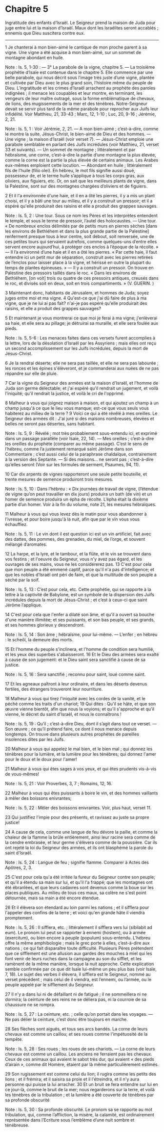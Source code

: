 # Chapitre 5

Ingratitude des enfants d’Israël.
Le Seigneur prend la maison de Juda pour juge entre lui et la maison d’Israël.
Maux dont les Israélites seront accablés ; ennemis que Dieu suscitera contre eux.

***

1 Je chanterai à mon bien-aimé le cantique de mon proche parent à sa vigne. Une vigne a été acquise à mon bien-aimé, sur un sommet de montagne abondant en huile.

<span class="bible-note">Note : </span> Is. 5, 1-30 : ― 3° La parabole de la vigne, chapitre 5. ― La troisième prophétie d’Isaïe est contenue dans le chapitre 5. Elle commence par une belle parabole, qui nous décrit sous l’image très juste d’une vigne, plantée et cultivée par Dieu avec le plus grand soin, l’histoire même du peuple de Dieu. L’ingratitude et les crimes d’Israël arrachent au prophète des paroles indignées ; il menace les coupables et leur montre, en terminant, les vengeurs de leur maître outragé, sous la forme emblématique de chevaux, de lions, des mugissements de la mer et des ténèbres. Notre-Seigneur devait se servir plus tard de la même parabole pour reprocher aux Juifs leur infidélité. Voir Matthieu, 21, 33-43 ; Marc, 12, 1-10 ; Luc, 20, 9-16 ; Jérémie, 2, 21.

<span class="bible-note">Note : </span> Is. 5, 1 : Voir Jérémie, 2, 21. ― A mon bien-aimé ; c’est-à-dire, comme le montre la suite, Jésus-Christ, le bien-aimé de Dieu et des hommes. ― Une vigne ; la maison d’Israël (voir verset 7). ― Jésus-Christ emploie une parabole semblable en parlant des Juifs incrédules (voir Matthieu, 21, verset 33 et suivants). ― Un sommet de montagne ; littéralement et par hébraïsme, une corne, c’est-à-dire la partie d’une montagne la plus élevée, comme la corne est la partie la plus élevée de certains animaux. Les Arabes eux-mêmes emploient cette locution. ― Abondant en huile ; littéralement fils de l’huile (filio olei). En hébreu, le mot fils signifie aussi doué, possesseur de, et le terme huile s’applique à tous les corps gras, aux oliviers, aux figuiers, etc. Or, on sait que les meilleurs plants de vigne, dans la Palestine, sont sur des montagnes chargées d’oliviers et de figuiers.


2 Et il l'a environnée d'une haie, et il en a ôté les pierres, il y a mis un plant choisi, et il y a bâti une tour au milieu, et il y a construit un pressoir; et il a espéré qu'elle produirait des raisins et elle a produit des grappes sauvages.

<span class="bible-note">Note : </span> Is. 5, 2 : Une tour. Sous ce nom les Pères et les interprètes entendent le temple, et sous le terme de pressoir, l’autel des holocaustes. ― Une tour. « De nombreux enclos délimités par de petits murs en pierres sèches [dans les environs de Bethléhem et dans la plus grande partie de la Palestine] renferment presque tous à leur centre, soit debout, soit renversée, une de ces petites tours qui servaient autrefois, comme quelques-uns d’entre elles servent encore aujourd’hui, à protéger ces enclos à l’époque de la récolte. » ― Il l’a environné d’une haie et il en a ôté les pierres. « Par cette haie, il faut entendre ici un petit mur de séparation, construit avec les pierres retirées de l’enclos pour laisser place à la vigne, et hérissé en outre la plupart du temps de plantes épineuses. » ― Il y a construit un pressoir. On trouve en Palestine des pressoirs taillés dans le roc. « Dans les environs de Bethléhem, [on voit] trois ou quatre de ces pressoirs antiques, creusés dans le roc, et divisés soit en deux,
soit en trois compartiments. » (V. GUERIN. )


3 Maintenant donc, habitants de Jérusalem, et hommes de Juda; soyez juges entre moi et ma vigne. 4 Qu'est-ce que j'ai dû faire de plus à ma vigne, que je ne lui ai pas fait? n'ai-je pas espéré qu'elle produirait des raisins, et elle a produit des grappes sauvages?


5 Et maintenant je vous montrerai ce que moi je ferai à ma vigne; j'enlèverai sa haie, et elle sera au pillage; je détruirai sa muraille, et elle sera foulée aux pieds.

<span class="bible-note">Note : </span> Is. 5, 5-6 : Les menaces faites dans ces versets furent accomplies à la lettre, lors de la désolation d’Israël par les Assyriens ; mais elles ont reçu un second accomplissement sur les Juifs incrédules, depuis la mort de Jésus-Christ.

6 Je la rendrai déserte; elle ne sera pas taillée, et elle ne sera pas labourée ; les ronces et les épines s'élèveront, et je commanderai aux nuées de ne pas répandre sur elle de pluie.


7 Car la vigne du Seigneur des armées est la maison d'Israël, et l'homme de Juda son germe délectable; et j'ai espéré qu'il rendrait un jugement, et voilà l'iniquité; qu'il rendrait la justice, et voilà le cri de l'opprimé.


8 Malheur à vous qui joignez maison à maison, et qui ajoutez un champ à un champ jusqu'à ce que le lieu vous manque; est-ce que vous seuls vous habiterez au milieu de la terre ? 9 Voici ce qui a été révélé à mes oreilles. Le Seigneur des armées dit : J'ai juré si des maisons nombreuses, élevées et belles ne seront pas désertes, sans habitant.

<span class="bible-note">Note : </span> Is. 5, 9 : Révélé ; mot très probablement sous-entendu ici, et exprimé dans un passage parallèle (voir Isaïe, 22, 14). ― Mes oreilles ; c’est-à-dire les oreilles du prophète (comparer au même passage). C’est le sens de l’hébreu, comme l’a justement remarqué saint Jérôme dans son Commentaire ; c’est aussi celui de la paraphrase chaldaïque, contrairement à la version des Septante. ― Si des maisons… ne seront pas ; c’est-à-dire qu’elles seront (Voir sur les formules de serment, Psaumes, 94, 11).

10 Car dix arpents de vignes rapporteront une seule petite bouteille, et trente mesures de semence produiront trois mesures.

<span class="bible-note">Note : </span> Is. 5, 10 : Dans l’hébreu : « Dix journées de travail de vigne, (l’étendue de vigne qu’on peut travailler en dix jours) produira un bath (de vin) et un homer de semence produira un épha de récolte. L’épha était la dixième partie d’un homer. Voir à la fin du volume, note 21, les mesures hébraïques.


11 Malheur à vous qui vous levez dès le matin pour vous abandonner à l'ivresse, et pour boire jusqu'à la nuit, afin que par le vin vous vous échauffiez.

<span class="bible-note">Note : </span> Is. 5, 11 : Le vin dont il est question ici est un vin artificiel, fait avec des dattes, des pommes, des grenades, du miel, de l’orge, et souvent mélangé d’aromates.

12 La harpe, et la lyre, et le tambour, et la flûte, et le vin se trouvent dans vos festins ; et l'oeuvre du Seigneur, vous n'y avez pas égard, et les ouvrages de ses mains, vous ne les considérerez pas. 13 C'est pour cela que mon peuple a été emmené captif, parce qu'il n'a pas d'intelligence; et que les nobles d'Israël ont péri de faim, et que la multitude de son peuple a séché par la soif.

<span class="bible-note">Note : </span> Is. 5, 13 : C’est pour cela, etc. Cette prophétie, qui se rapporte à la lettre à la captivité de Babylone, est un symbole de la dispersion des Juifs incrédules depuis la mort de Jésus-Christ ; et c’est à ceux-ci que saint Jérôme l’applique.

14 C'est pour cela que l'enfer a dilaté son âme, et qu'il a ouvert sa bouche d'une manière illimitée; et ses puissants, et son bas peuple, et ses grands, et ses hommes glorieux y descendront.

<span class="bible-note">Note : </span> Is. 5, 14 : Son âme ; hébraïsme, pour lui-même. ― L’enfer ; en hébreu : le scheôl, la demeure des morts.


15 Et l'homme du peuple s'inclinera, et l'homme de condition sera humilié, et les yeux des superbes s'abaisseront. 16 Et le Dieu des armées sera exalté à cause de son jugement: et le Dieu saint sera sanctifié à cause de sa justice.

<span class="bible-note">Note : </span> Is. 5, 16 : Sera sanctifié ; reconnu pour saint, loué comme saint.

17 Et les agneaux paîtront à leur ordinaire, et dans les déserts devenus fertiles, des étrangers trouveront leur nourriture.


18 Malheur à vous qui tirez l'iniquité avec les cordes de la vanité, et le péché comme les traits d'un chariot; 19 Qui dites : Qu'il se hâte, et que son œuvre vienne bientôt, afin que nous la voyions; et qu'il s'approche et qu'il vienne, le décret du saint d'Israël, et nous le connaîtrons !

<span class="bible-note">Note : </span> Is. 5, 19 : Qu’il ; c’est-à-dire Dieu, dont il s’agit dans tout ce verset. ― Son œuvre ; ce qu’il prétend faire, ce dont il nous menace depuis longtemps. On trouve dans plusieurs autres prophètes de pareilles insolences dites par les Juifs.


20 Malheur à vous qui appelez le mal bien, et le bien mal ; qui donnez les ténèbres pour la lumière, et la lumière pour les ténèbres; qui donnez l'amer pour le doux et le doux pour l'amer!


21 Malheur à vous qui êtes sages à vos yeux, et qui êtes prudents vis-à-vis de vous-mêmes!

<span class="bible-note">Note : </span> Is. 5, 21 : Voir Proverbes, 3, 7 ; Romains, 12, 16.

22 Malheur à vous qui êtes puissants à boire le vin, et des hommes vaillants à mêler des boissons enivrantes;

<span class="bible-note">Note : </span> Is. 5, 22 : Mêler des boissons enivrantes. Voir, plus haut, verset 11.

23 Qui justifiez l'impie pour des présents, et ravissez au juste sa propre justice!


24 A cause de cela, comme une langue de feu dévore la paille, et comme la chaleur de la flamme la brûle entièrement, ainsi leur racine sera comme de la cendre embrasée, et leur germe s'élèvera comme de la poussière. Car ils ont rejeté la loi du Seigneur des armées, et ils ont blasphémé la parole du saint d'Israël.

<span class="bible-note">Note : </span> Is. 5, 24 : Langue de feu ; signifie flamme. Comparer à Actes des Apôtres, 2, 3.

25 C'est pour cela qu'a été irritée la fureur du Seigneur contre son peuple; et qu'il a étendu sa main sur lui, et qu'il l'a frappé; que les montagnes ont été ébranlées, et que leurs cadavres sont devenus comme la boue sur les places publiques. Au milieu de tous ces maux, sa colère ne s'est point détournée, mais sa main a été encore étendue.


26 Et il élèvera son étendard au loin parmi les nations ; et il sifflera pour l'appeler des confins de la terre ; et voici qu'en grande hâte il viendra promptement.

<span class="bible-note">Note : </span> Is. 5, 26 : Il sifflera, etc. ; littéralement il sifflera vers lui (sibilabit ad eum). Le pronom lui peut se rapporter à ennemi (hostem), ou à armée (exercitum), ou bien encore à peuple (populum) sous-entendu. L’hébreu offre la même amphibologie ; mais le grec porte à elles, c’est-à-dire aux nations ; ce qui fait disparaître toute difficulté. Plusieurs Pères prétendent que ce sifflement est une allusion aux gardes des mouches à miel qui les font venir de leurs ruches dans la campagne au son du sifflet, et les ramènent de la même manière, lorsque la nuit approche. Cette explication semble confirmée par ce que dit Isaïe lui-même un peu plus bas (voir Isaïe, 7, 18). Le sujet des verbes il élèvera, il sifflera est le Seigneur, nommé au verset précédent ; mais celui de il viendra, est l’ennemi, ou l’armée, ou le peuple appelé par le sifflement du Seigneur.

27 Il n'y a dans lui ni de défaillant ni de fatigué ; il ne sommeillera ni ne dormira; la ceinture de ses reins ne se déliera pas, ni la courroie de sa chaussure ne se rompra.

<span class="bible-note">Note : </span> Is. 5, 27 : La ceinture, etc. ; celle qu’on portait dans les voyages. ― Ne pas délier la ceinture, c’est donc être toujours en marche.

28 Ses flèches sont aiguës, et tous ses arcs bandés. La corne de leurs chevaux est comme un caillou; et ses roues comme l'impétuosité de la tempête.

<span class="bible-note">Note : </span> Is. 5, 28 : Ses roues ; les roues de ses chariots. ― La corne de leurs chevaux est comme un caillou. Les anciens ne ferraient pas les chevaux. Ceux de ces animaux qui avaient le sabot très dur, qui avaient « des pieds d’airain », comme dit Homère, étaient par là même particulièrement estimés.

29 Son rugissement est comme celui du lion; il rugira comme les petits des lions ; et il frémira; et il saisira sa proie et il l'étreindra, et il n'y aura personne qui puisse la lui arracher. 30 Et un bruit se fera entendre sur lui en ce jour-là, comme le bruit de la mer; nous regarderons sur la terre, et voilà les ténèbres de la tribulation ; et la lumière a été couverte de ténèbres par sa profonde obscurité

<span class="bible-note">Note : </span> Is. 5, 30 : Sa profonde obscurité. Le pronom sa se rapporte au mot tribulation, qui, comme l’affliction, la misère, la calamité, est ordinairement représentée dans l’Ecriture sous l’emblème d’une nuit sombre et ténébreuse.


